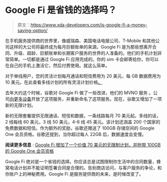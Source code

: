 # Google Fi 是省钱的选择吗？

> 原文：<https://www.xda-developers.com/is-google-fi-a-money-saving-option/>

在手机服务提供商的世界里，像威瑞森、美国电话电报公司、T-Mobile 和其他公司这样的大公司将最终成为每月巨额账单的来源。Google Fi 是为那些想离开合同、升级、超龄、巨额账单和长期客户服务的世界的人准备的。他们的手机计划非常简单。一切都是通过 Google Fi 应用完成的。你的 sim 卡会邮寄给你，你可以在自己的手机上激活它，然后付费使用。就这么简单。

对于单线用户，您的灵活计划每月通话和短信费用为 20 美元，每 GB 数据费用为 10 美元。在此查看多线计划的所有灵活计划价格[。](https://fi.google.com/about/plans/)

去年大约这个时候，谷歌对 Google Fi 做了一些改进，他们的 MVNO 服务 。公司[向更多设备](https://www.xda-developers.com/project-fi-samsung-oneplus-lg-moto-iphones/)开放了这项服务，并重新命名了这项服务。现在，谷歌又增加了一项新的无限计划。

新的无限套餐提供无限通话、短信和数据，一条线路每月 70 美元起。多线的话，2 线每线 60 美元，3 线 50 美元，4-6 线 45 美元。该计划还涵盖 200 个国家的免费数据和短信。作为额外的奖励，谷歌还赠送了 100GB 存储空间的 Google One 会员资格。谷歌还提到，当你超过每人 22GB 后，数据速度会变慢。

**阅读更多信息** : [Google Fi 增加了一个价值 70 美元的无限制计划，并附带 100GB 的 Google One 会员资格](https://www.xda-developers.com/google-fi-unlimited-data-plan/)

Google Fi 绝对是一个省钱的选择。你应该总是试图限制你生活中的合同数量，蜂窝电话计划并不能证明签署合同是合理的。告别商店访问，与客户服务的争论，和你账户上的神秘费用。Google Fi 是服务提供商的未来，是时候改变了。